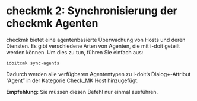 # checkmk 2: Synchronisierung der checkmk Agenten

checkmk bietet eine agentenbasierte Überwachung von Hosts und deren Diensten. Es gibt verschiedene Arten von Agenten, die mit i-doit geteilt werden können. Um dies zu tun, führen Sie einfach aus:

    idoitcmk sync-agents

Dadurch werden alle verfügbaren Agententypen zu i-doit’s Dialog+-Attribut “Agent” in der Kategorie Check_MK Host hinzugefügt.

**Empfehlung:** Sie müssen diesen Befehl nur einmal ausführen.